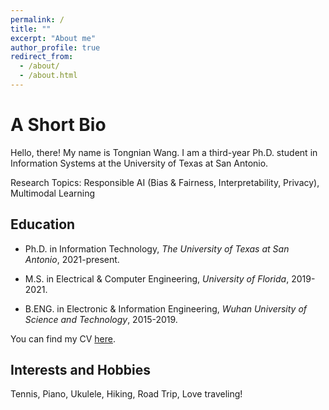 ```yaml
---
permalink: /
title: ""
excerpt: "About me"
author_profile: true
redirect_from: 
  - /about/
  - /about.html
---
```

A Short Bio
====
Hello, there! My name is Tongnian Wang. I am a third-year Ph.D. student in Information Systems at the University of Texas at San Antonio. 

<!-- My research interests lies at the intersection of **Machine Learning** and **Biomedical Informatics**, where I aim to develop responsible AI systems for healthcare while also exploring AI applications that harness multi-modal healthcare data. -->

Research Topics: Responsible AI (Bias & Fairness, Interpretability, Privacy), Multimodal Learning


Education
------

- Ph.D. in Information Technology, *The University of Texas at San Antonio*, 2021-present.

- M.S. in Electrical & Computer Engineering, *University of Florida*, 2019-2021.

- B.ENG. in Electronic & Information Engineering, *Wuhan University of Science and Technology*, 2015-2019.

You can find my CV [here](http://tongnianw.github.io/files/CV_TW.pdf).


Interests and Hobbies
------

Tennis, Piano, Ukulele, Hiking, Road Trip, Love traveling!